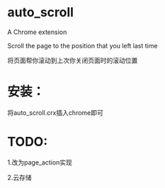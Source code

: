 # auto_scroll

A Chrome extension

Scroll the page to the position that you left last time

将页面帮你滚动到上次你关闭页面时的滚动位置

# 安装：

将auto_scroll.crx插入chrome即可

# TODO:

1.改为page_action实现

2.云存储
